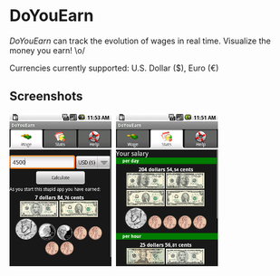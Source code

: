 # DoYouEarn

_DoYouEarn_ can track the evolution of wages in real time.
Visualize the money you earn! \o/

Currencies currently supported: U.S. Dollar ($), Euro (€)

## Screenshots

![DoYouEarn form](Resources/form.png?raw=true)&nbsp;&nbsp;![DoYouEarn stats](Resources/stats.png?raw=true)


